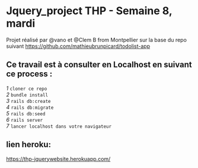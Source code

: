 # Jquery_project  THP - Semaine 8, mardi  
Projet réalisé par @vano et @Clem B from Montpellier
sur la base du repo suivant https://github.com/mathieubrunpicard/todolist-app
  
## Ce travail est à consulter en Localhost en suivant ce process :  
*1* `cloner ce repo`  
*2* `bundle install`  
*3* `rails db:create`  
*4* `rails db:migrate`  
*5* `rails db:seed`  
*6* `rails server`  
*7* `lancer localhost dans votre navigateur`  

## lien heroku: 
https://thp-jquerywebsite.herokuapp.com/

